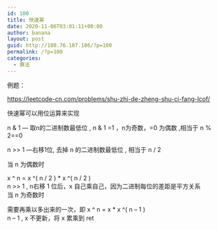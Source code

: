 ```yaml
---
id: 100
title: 快速幂
date: 2020-11-06T03:01:11+00:00
author: banana
layout: post
guid: http://180.76.187.186/?p=100
permalink: /?p=100
categories:
  - 算法
---
```

例题：

<https://leetcode-cn.com/problems/shu-zhi-de-zheng-shu-ci-fang-lcof/>

快速幂可以用位运算来实现

n & 1 — 取n的二进制数最低位 , n & 1 =1 ，n为奇数，=0 为偶数 ,相当于 n % 2==0

n >> 1 —右移1位, 去掉 n 的二进制数最低位 , 相当于 n / 2

当 n 为偶数时

x ^ n = x ^( n / 2 ) * x ^( n / 2 )  
n >> 1 , n右移 1 位后，x 自己乘自己，因为二进制每位的差距是平方关系  
当 n 为奇数时

需要再乘以多出来的一次，即 x ^ n = x * x ^( n &#8211; 1 )  
n &#8211; 1 , x 不更新，将 x 累乘到 ret